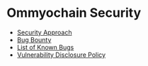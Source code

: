 # Ommyochain Security

- [Security Approach](./approach)
- [Bug Bounty](./bug-bounty)
- [List of Known Bugs](./bugs)
- [Vulnerability Disclosure Policy](./disclosure)
